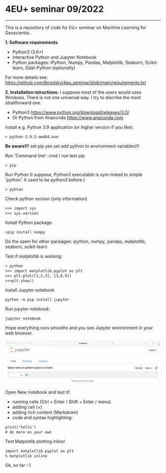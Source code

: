 # 4EU+ seminar 09/2022 
---

This is a repository of code for EU+ seminar on Machine Learning for Geoscientis. 


**1. Software requirements**

  - Python3 (3.6+)
  - Interactive Python and Jupyter Notebook
  - Python packages: iPython, Numpy, Pandas, Matplotlib, Seaborn, Scikit-learn, Gdal-Python (optionally) 
  
For more details see: https://github.com/lbrodsky/4eu_seminar/blob/main/requirements.txt 

**2. Installation istructions:**
I suppose most of the users would uses Windows. There is not one universal way. I try to discribe the most straitforward one.

  - Python3 https://www.python.org/download/releases/3.0/
  - Or Python from Anaconda https://www.anaconda.com

install e.g. Python 3.9 application (or higher version if you like): 
```
> python-3.9.2-amd64.exe
```
**Be aware!!!**
set pip yes
set add python to environment variables!!!

Run 'Command line': cmd / run
test pip
```
> pip
```

Run Python (I suppose, Python3 executable  is sym-linked to simple 'python'. It used to be python3 before.)
```
> pyhton
```

Check python version (only information) 
```
>>> import sys
>>> sys.version
```

Install Python package: 
```
>pip install numpy
```
Do the saem for other packages: ipython, numpy, pandas, matplotlib, seaborn, scikit-learn

Test if matplotlib is working: 
```
> python
>>> import matplotlib.pyplot as plt
>>> plt.plot([1,2,3], [3,6,9])
>>>plt.show()
```

Install Jupyter notebook

```
python -m pip install jupyter
```

Run jupyter notebook: 
```
jupyter notebook
```

Hope everything runs smooths and you see Jupyter environment in your web browser. 

![Jupyter notebook](https://github.com/lbrodsky/4eu_seminar/blob/main/figs/jupyter.png?raw=true "Jupyter notebook")

Open New notebook and test it! 

- running cells (Ctrl + Enter / Shift + Enter / menu) 
- adding cell (+) 
- adding rich content (Markdown) 
- code and syntax highlighting: 
```
print('hello') 
# do more on your own
```

Test Matplotlib plotting inline! 
```
import matplotlib.pyplot as plt
% matplotlib inline
```

Ok, so far :-) 



